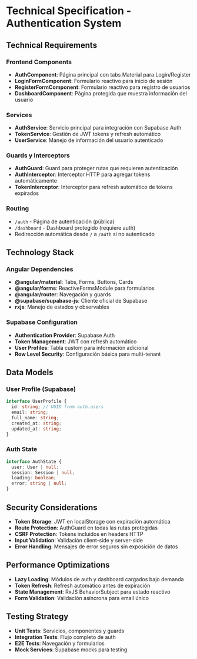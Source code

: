 # Technical Specification - Authentication System

## Technical Requirements

### Frontend Components
- **AuthComponent**: Página principal con tabs Material para Login/Register
- **LoginFormComponent**: Formulario reactivo para inicio de sesión
- **RegisterFormComponent**: Formulario reactivo para registro de usuarios
- **DashboardComponent**: Página protegida que muestra información del usuario

### Services
- **AuthService**: Servicio principal para integración con Supabase Auth
- **TokenService**: Gestión de JWT tokens y refresh automático
- **UserService**: Manejo de información del usuario autenticado

### Guards y Interceptors
- **AuthGuard**: Guard para proteger rutas que requieren autenticación
- **AuthInterceptor**: Interceptor HTTP para agregar tokens automáticamente
- **TokenInterceptor**: Interceptor para refresh automático de tokens expirados

### Routing
- `/auth` - Página de autenticación (pública)
- `/dashboard` - Dashboard protegido (requiere auth)
- Redirección automática desde `/` a `/auth` si no autenticado

## Technology Stack

### Angular Dependencies
- **@angular/material**: Tabs, Forms, Buttons, Cards
- **@angular/forms**: ReactiveFormsModule para formularios
- **@angular/router**: Navegación y guards
- **@supabase/supabase-js**: Cliente oficial de Supabase
- **rxjs**: Manejo de estados y observables

### Supabase Configuration
- **Authentication Provider**: Supabase Auth
- **Token Management**: JWT con refresh automático
- **User Profiles**: Tabla custom para información adicional
- **Row Level Security**: Configuración básica para multi-tenant

## Data Models

### User Profile (Supabase)
```typescript
interface UserProfile {
  id: string; // UUID from auth.users
  email: string;
  full_name: string;
  created_at: string;
  updated_at: string;
}
```

### Auth State
```typescript
interface AuthState {
  user: User | null;
  session: Session | null;
  loading: boolean;
  error: string | null;
}
```

## Security Considerations

- **Token Storage**: JWT en localStorage con expiración automática
- **Route Protection**: AuthGuard en todas las rutas protegidas
- **CSRF Protection**: Tokens incluidos en headers HTTP
- **Input Validation**: Validación client-side y server-side
- **Error Handling**: Mensajes de error seguros sin exposición de datos

## Performance Optimizations

- **Lazy Loading**: Módulos de auth y dashboard cargados bajo demanda
- **Token Refresh**: Refresh automático antes de expiración
- **State Management**: RxJS BehaviorSubject para estado reactivo
- **Form Validation**: Validación asíncrona para email único

## Testing Strategy

- **Unit Tests**: Servicios, componentes y guards
- **Integration Tests**: Flujo completo de auth
- **E2E Tests**: Navegación y formularios
- **Mock Services**: Supabase mocks para testing